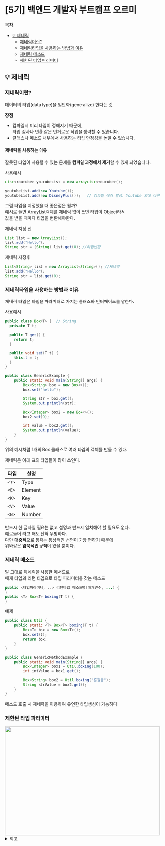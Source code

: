 # [5기] 백엔드 개발자 부트캠프 오르미

**목차**

- [💡 제네릭](#-제네릭)
  - [제네릭이란?](#제네릭이란)
  - [제네릭타입을 사용하는 방법과 이유](#제네릭타입을-사용하는-방법과-이유)
  - [제네릭 메소드](#제네릭-메소드)
  - [제한된 타입 파라미터](#제한된-타입-파라미터)


## 💡 제네릭
<a id="-제네릭"></a>

### 제네릭이란?
<a id="제네릭이란"></a>

데이터의 타입(data type)을 일반화(generalize) 한다는 것

**장점**

- 컴파일시 미리 타입이 정해지기 때문에,   
  타입 검사나 변환 같은 번거로운 작업을 생략할 수 있습니다.
- 클래스나 메소드 내부에서 사용하는 타입 안정성을 높일 수 있습니다.

#### 제네릭을 사용하는 이유

잘못된 타입이 사용될 수 있는 문제를 **컴파일 과정에서 제거**할 수 있게 되었습니다.

사용예시
```java
List<Youtube> youtubeList = new ArrayList<Youtube>();

youtubeList.add(new Youtube());   
youtubeList.add(new DisneyPlus());   // 컴파일 에러 발생. Youtube 외에 다른 타입 저장불가
```

그럼 타입을 지정했을 때 좋은점은 뭘까?   
예시로 들면 ArrayList객체를 제네릭 없이 쓰면 타입이 Object라서   
값을 받을 때마다 타입을 변환해야한다.

제네릭 지정 전
```java
List list = new ArrayList();
list.add("Hello");
String str = (String) list.get(0); //타입변환
```
제네릭 지정후
```java
List<String> list = new ArrayList<String>(); //제네릭
list.add("Hello");
String str = list.get(0);
```

### 제네릭타입을 사용하는 방법과 이유
<a id="제네릭타입을-사용하는-방법과-이유"></a>

제네릭 타입은 타입을 파라미터로 가지는 클래스와 인터페이스를 말한다.

사용예시
```java
public class Box<T> {  // String
  private T t;

  public T get() {
    return t;
  }

  public void set(T t) {
    this.t = t;
  }
}
```

```java
public class GenericExample {
    public static void main(String[] args) {
        Box<String> box = new Box<>();
        box.set("hello");

        String str = box.get();
        System.out.println(str);

        Box<Integer> box2 = new Box<>();
        box2.set(9);

        int value = box2.get();
        System.out.println(value);
    }
}
```

위의 예시처럼 1개의 Box 클래스로 여러 타입의 객체를 만들 수 있다.

제네릭은 아래 표의 타입들이 많이 쓰인다.

| 타입    | 설명      |
|-------|---------|
| `<T>` | Type    |
| `<E>` | Element |
| `<K>` | Key     |
| `<V>` | Value   |
| `<N>` | Number  |

반드시 한 글자일 필요는 없고 설명과 반드시 일치해야 할 필요도 없다.  
예로들어 <Ele>라고 해도 전혀 무방하다.   
다만 **대중적**으로 통하는 통상적인 선언이 가장 편하기 때문에   
위와같은 **암묵적인 규칙**이 있을 뿐이다.

### 제네릭 메소드
<a id="제네릭-메소드"></a>

말 그대로 제네릭을 사용한 메서드로   
매개 타입과 리턴 타입으로 타입 파라미터를 갖는 메소드

```java
public <타입파라미터, ..> 리턴타입 메소드명(매개변수, ...) {
}
public <T> Box<T> boxing(T t) {
}
```

예제

```java
public class Util {
	public static <T> Box<T> boxing(T t) {
		Box<T> box = new Box<T>();
		box.set(t);
		return box;
	}
}
```

```java
public class GenericMethodExample {
    public static void main(String[] args) {
        Box<Integer> box1 = Util.boxing(100);
        int intValue = box1.get();

        Box<String> box2 = Util.boxing("홍길동");
        String strValue = box2.get();
    }
}
```

메소드 호출 시 제네릭을 이용하여 유연한 타입생성이 가능하다

### 제한된 타입 파라미터
<a id="제한된-타입-파라미터"></a>






<img src="img/day30/" width="500" height="350" alt="">


<details>
<summary> 회고 </summary>



</details>